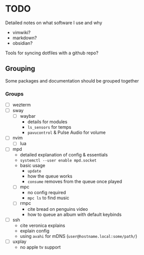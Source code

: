 # TODO

Detailed notes on what software I use and why
 * vimwiki?
 * markdown?
 * obsidian?

Tools for syncing dotfiles with a github repo?


## Grouping
Some packages and documentation should be grouped together

### Groups
 - [ ] wezterm
 - [ ] sway
   - [ ] waybar
     - details for modules
     - `ls_sensors` for temps
     - `pavucontrol` & Pulse Audio for volume
 - [ ] nvim
   - [ ] lua
 - [ ] mpd
   - detailed explanation of config & essentials
   - `systemctl --user enable mpd.socket`
   - basic usage
     * `update`
     * how the queue works
     * `consume` removes from the queue once played
   - [ ] mpc
     - no config required
     - `mpc ls` to find music
   - [ ] rmpc
     - cite bread on penguins video
     - how to queue an album with default keybinds
  - [ ] ssh
    - cite veronica explains
    - explain config
    - using `avahi` for mDNS (`user@hostname.local:some/path/`)
  - [ ] uxplay
    - no apple tv support
